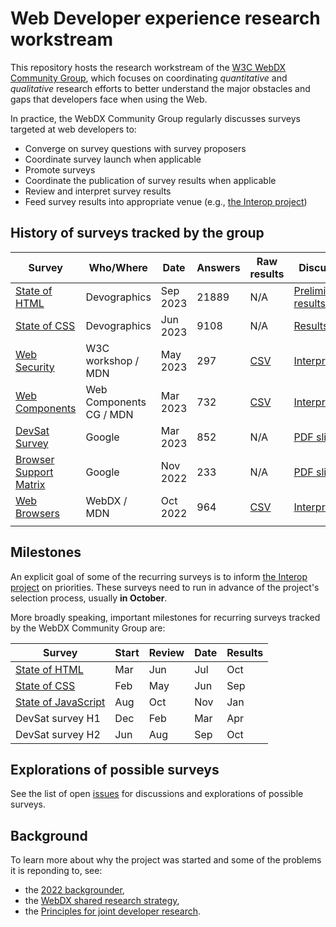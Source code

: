 # Web Developer experience research workstream

This repository hosts the research workstream of the [W3C WebDX Community Group](https://www.w3.org/community/webdx/), which focuses on coordinating _quantitative_ and _qualitative_ research efforts to better understand the major obstacles and gaps that developers face when using the Web.

In practice, the WebDX Community Group regularly discusses surveys targeted at web developers to:

- Converge on survey questions with survey proposers
- Coordinate survey launch when applicable
- Promote surveys
- Coordinate the publication of survey results when applicable
- Review and interpret survey results
- Feed survey results into appropriate venue (e.g., [the Interop project](https://github.com/web-platform-tests/interop))

## History of surveys tracked by the group

| Survey                                                                      | Who/Where               | Date     | Answers | Raw results                                                     | Discussion                                                                                                 |
|-----------------------------------------------------------------------------|-------------------------|----------|---------|-----------------------------------------------------------------|------------------------------------------------------------------------------------------------------------|
| [State of HTML](https://stateofhtml.com/)                                   | Devographics            | Sep 2023 | 21889   | N/A                                                             | [Preliminary results](https://docs.google.com/presentation/d/1AVsalCAZVITkYZCLxux5D2LbwLukjjuH9cm-vZRYy-w) |
| [State of CSS](https://stateofcss.com/)                                     | Devographics            | Jun 2023 | 9108    | N/A                                                             | [Results](https://2023.stateofcss.com/en-US/)                                                              |
| [Web Security](mdn-short-surveys/2023-05-15-security-dx)                    | W3C workshop / MDN      | May 2023 | 297     | [CSV](mdn-short-surveys/results.csv)                            | [Interpretation](mdn-short-surveys/2023-05-15-security-dx/interpretation.md)                               |
| [Web Components](mdn-short-surveys/2023-03-31-web-components)               | Web Components CG / MDN | Mar 2023 | 732     | [CSV](mdn-short-surveys/2023-03-31-web-components/results.csv)  | [Interpretation](mdn-short-surveys/2023-03-31-web-components/interpretation.md)                            |
| [DevSat Survey](vendor-research/browser-support-matrix-survey.pdf)          | Google                  | Mar 2023 | 852     | N/A                                                             | [PDF slides](vendor-research/Web%20Dev%20Sat%20H1%202023.pdf)                                              |
| [Browser Support Matrix](vendor-research/browser-support-matrix-survey.pdf) | Google                  | Nov 2022 | 233     | N/A                                                             | [PDF slides](vendor-research/browser-support-matrix-survey.pdf)                                            |
| [Web Browsers](mdn-short-surveys/2022-10-24-browser-support)                | WebDX / MDN             | Oct 2022 | 964     | [CSV](mdn-short-surveys/2022-10-24-browser-support/results.csv) | [Interpretation](mdn-short-surveys/2022-10-24-browser-support/interpretation.md)                           |
                                           |


## Milestones

An explicit goal of some of the recurring surveys is to inform [the Interop project](https://github.com/web-platform-tests/interop) on priorities. These surveys need to run in advance of the project's selection process, usually **in October**.

More broadly speaking, important milestones for recurring surveys tracked by the WebDX Community Group are:

| Survey                                        | Start | Review | Date | Results |
|-----------------------------------------------|-------|--------|------|---------|
| [State of HTML](https://stateofhtml.com/)     | Mar   | Jun    | Jul  | Oct     |
| [State of CSS](https://stateofcss.com/)       | Feb   | May    | Jun  | Sep     |
| [State of JavaScript](https://stateofjs.com/) | Aug   | Oct    | Nov  | Jan     |
| DevSat survey H1                              | Dec   | Feb    | Mar  | Apr     |
| DevSat survey H2                              | Jun   | Aug    | Sep  | Oct     |


## Explorations of possible surveys

See the list of open [issues](https://github.com/web-platform-dx/developer-research/issues) for discussions and explorations of possible surveys.


## Background

To learn more about why the project was started and some of the problems it is reponding to, see:

- the [2022 backgrounder](https://github.com/web-platform-dx/developer-research/blob/main/2022-backgrounder.md),
- the [WebDX shared research strategy](https://github.com/web-platform-dx/developer-research/blob/main/research-strategy.md),
- the [Principles for joint developer research](https://github.com/web-platform-dx/developer-research/blob/main/Principles-for-research.md).